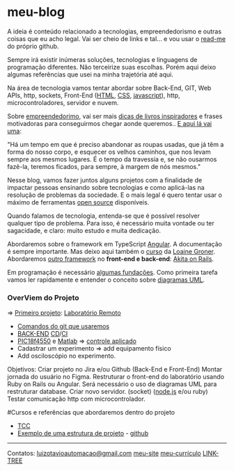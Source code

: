 # meu-blog
A ideia é conteúdo relacionado a tecnologias, empreendedorismo e outras coisas que eu acho legal. 
Vai ser cheio de links e tal... e vou usar o [read-me](https://medium.com/@raullesteves/github-como-fazer-um-readme-md-bonit%C3%A3o-c85c8f154f8) do próprio github. 

Sempre irá existir inúmeras soluções, tecnologias e linguagens de programação diferentes. Não terceirize suas escolhas. Porém aqui deixo algumas referências que usei na minha trajetória até aqui.

Na área de tecnologia vamos tentar abordar sobre Back-End, GIT, Web APIs, http, sockets, Front-End ([HTML](https://www.w3schools.com/html/), [CSS](https://www.w3schools.com/css/), [javascript](https://github.com/luizotavioautomacao/curso-javascript-ninja)), http, microcontroladores, servidor e nuvem.

Sobre [empreendedorimo](https://gvcast.podbean.com/), vai ser mais [dicas de livros inspiradores](http://www.fanap.br/Documentos/AMeninadoVale-BelPesce.pdf) e frases motivadoras para conseguirmos chegar aonde queremos.. [E aqui lá vai uma](https://www.fazinova.com.br/courses/curso-criando-oportunidades-2-0?l=pt-BR):

"Há um tempo em que é preciso abandonar as roupas usadas, que já têm a forma do nosso corpo, e esquecer os velhos caminhos, que nos levam sempre aos mesmos lugares. É o tempo da travessia e, se não ousarmos fazê-la, teremos ficados, para sempre, à margem de nós mesmos."

Nesse blog, vamos fazer juntos alguns projetos com a finalidade de impactar pessoas ensinando sobre tecnologias e como aplicá-las na resolução de problemas da sociedade. E o mais legal é quero tentar usar o máximo de ferramentas [open source](https://www.gnu.org/gnu/linux-and-gnu.en.html) disponíveis.

Quando falamos de tecnologia, entenda-se que é  possível resolver qualquer tipo de problema. Para isso, é necessário muita vontade ou ter sagacidade, e claro: muito estudo e muita dedicação.

Abordaremos sobre o framework em TypeScript [Angular](https://angular.io/docs). 
A documentação é sempre importante. Mas deixo aqui também o [curso](https://www.youtube.com/watch?v=tPOMG0D57S0&list=PLGxZ4Rq3BOBoSRcKWEdQACbUCNWLczg2G) da [Loaine Groner](https://loiane.com/).
Abordaremos [outro framework](https://rubyonrails.org/) no **front-end e back-end**: [Akita on Rails](https://www.jmonteiro.com/aprendaaprogramar/chapter00.html).

Em programação é necessário [algumas fundações](https://drive.google.com/drive/folders/1MNzy8h15WqPwpd0i4bcUy4JUU1IVbvH4?usp=sharing).
Como primeira tarefa vamos ler rapidamente e entender o conceito sobre [diagramas UML](https://engsoftmoderna.info/cap4.html).

### OverViem do Projeto
=> [Primeiro projeto](https://decat.ufop.br/weblab-gorceix): [Laboratório Remoto](http://200.239.165.38/)
- [Comandos do git que usaremos](https:challenge/github.com/luizotavioautomacao/meu-blog/tree/main/git)
- [BACK-END](https://nodejs.org/en/download) [C](https://platform.sh/marketplace/)[D](https://www.heroku.com)/[CI](https://www.netlify.com/) 
- [PIC18f4550](https://www.microchip.com/wwwproducts/en/PIC18F4550) e [Matlab](https://www.mathworks.com/) => [controle aplicado](https://engenhariae.com.br/editorial/colunas/ita-libera-10-cursos-gratuitos-online-e-com-certificados?fbclid=IwAR2XAgtTbNW0lCugTTX64WYsDI3WPgkv0pEiW7fh2n5Q5v8O3g1MuBNx28U) 
- Cadastrar um experimento => add equipamento físico 
- Add osciloscópio no experimento.

Objetivos:
Criar projeto no Jira e/ou Github (Back-End e Front-End)
Montar jornada do usuário no Figma.
Restruturar o front-end do laboratório usando Ruby on Rails ou Angular.
Será necessário o uso de diagramas UML para restruturar database.
Criar novo servidor. (socket) ([node.js](https://nodejs.org/en/docs/) e/ou ruby)
Testar comunicação http com microcontrolador.

#Cursos e referências que abordaremos dentro do projeto
  - [TCC](https://www.monografias.ufop.br/handle/35400000/440)
  - [Exemplo de uma estrutura de projeto](https://youtu.be/vAV4Vy4jfkc) - [github](https://github.com/rocketseat-content/youtube-api-node-solid)

---
Contatos:
luizotavioautomacao@gmail.com
[meu-site](https://luizotavio.netlify.app/)
[meu-currículo](https://luizotavio.netlify.app/curriculum.html)
[LINK-TREE](https://linktr.ee/luizoitavo)